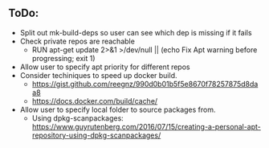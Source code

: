 ## ToDo:

* Split out mk-build-deps so user can see which dep is missing if it fails
* Check private repos are reachable
    * RUN apt-get update 2>&1 >/dev/null || (echo Fix Apt warning before progressing; exit 1)
* Allow user to specify apt priority for different repos
* Consider techiniques to speed up docker build. 
    * https://gist.github.com/reegnz/990d0b01b5f5e8670f78257875d8daa8
    * https://docs.docker.com/build/cache/
* Allow user to specify local folder to source packages from.
    * Using dpkg-scanpackages: https://www.guyrutenberg.com/2016/07/15/creating-a-personal-apt-repository-using-dpkg-scanpackages/

